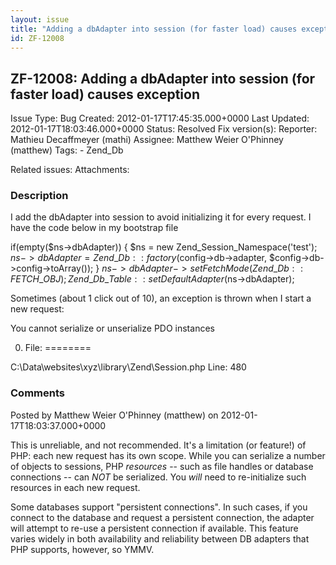 ```yaml
---
layout: issue
title: "Adding a dbAdapter into session (for faster load) causes exception"
id: ZF-12008
---
```


ZF-12008: Adding a dbAdapter into session (for faster load) causes exception
----------------------------------------------------------------------------

 Issue Type: Bug Created: 2012-01-17T17:45:35.000+0000 Last Updated: 2012-01-17T18:03:46.000+0000 Status: Resolved Fix version(s): 
 Reporter:  Mathieu Decaffmeyer (mathi)  Assignee:  Matthew Weier O'Phinney (matthew)  Tags: - Zend\_Db
 
 Related issues: 
 Attachments: 
### Description

I add the dbAdapter into session to avoid initializing it for every request. I have the code below in my bootstrap file

if(empty($ns->dbAdapter)) { $ns = new Zend\_Session\_Namespace('test'); $ns->dbAdapter = Zend\_Db::factory($config->db->adapter, $config->db->config->toArray()); } $ns->dbAdapter->setFetchMode(Zend\_Db::FETCH\_OBJ); Zend\_Db\_Table::setDefaultAdapter($ns->dbAdapter);

Sometimes (about 1 click out of 10), an exception is thrown when I start a new request:

You cannot serialize or unserialize PDO instances

0. File:
========

C:\\Data\\websites\\xyz\\library\\Zend\\Session.php Line: 480

 

 

### Comments

Posted by Matthew Weier O'Phinney (matthew) on 2012-01-17T18:03:37.000+0000

This is unreliable, and not recommended. It's a limitation (or feature!) of PHP: each new request has its own scope. While you can serialize a number of objects to sessions, PHP _resources_ -- such as file handles or database connections -- can _NOT_ be serialized. You _will_ need to re-initialize such resources in each new request.

Some databases support "persistent connections". In such cases, if you connect to the database and request a persistent connection, the adapter will attempt to re-use a persistent connection if available. This feature varies widely in both availability and reliability between DB adapters that PHP supports, however, so YMMV.

 

 